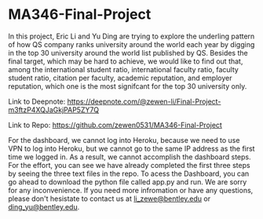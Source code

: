 # MA346-Final-Project
In this project, Eric Li and Yu Ding are trying to explore the underling pattern of how QS company ranks university around the world each year by digging in the top 30 university around the world list published by QS. Besides the final target, which may be hard to achieve, we would like to find out that, among the international student ratio, international faculty ratio, faculty student ratio, citation per faculty, academic reputation, and employer reputation, which one is the most signifcant for the top 30 university only. 

Link to Deepnote: https://deepnote.com/@zewen-li/Final-Project-m3ftzP4XQJaGkjPAP5ZY7Q

Link to Repo: https://github.com/zewen0531/MA346-Final-Project

For the dashboard, we cannot log into Heroku, because we need to use VPN to log into Heroku, but we cannot go to the same IP address as the first time we logged in. As a result, we cannot accomplish the dashboard steps. For the effort, you can see we have already completed the first three steps by seeing the three text files in the repo. To acess the Dashboard, you can go ahead to download the python file called app.py and run. We are sorry for any inconvenience. If you need more infromation or have any questions, please don't hesistate to contact us at li_zewe@bentley.edu or ding_yu@bentley.edu. 
